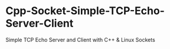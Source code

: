 # Cpp-Socket-Simple-TCP-Echo-Server-Client
Simple TCP Echo Server and Client with C++ &amp; Linux Sockets
